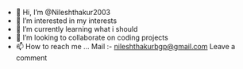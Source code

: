 - 👋 Hi, I’m @Nileshthakur2003
- 👀 I’m interested in my interests
- 🌱 I’m currently learning what i should
- 💞️ I’m looking to collaborate on coding projects
- 📫 How to reach me ...
   Mail :- nileshthakurbgp@gmail.com
   Leave a comment 
<!---
Nileshthakur2003/Nileshthakur2003 is a ✨ special ✨ repository because its `README.md` (this file) appears on your GitHub profile.
You can click the Preview link to take a look at your changes.
--->

